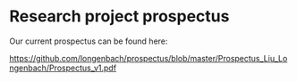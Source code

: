 # Research project prospectus

Our current prospectus can be found here:

https://github.com/longenbach/prospectus/blob/master/Prospectus_Liu_Longenbach/Prospectus_v1.pdf
